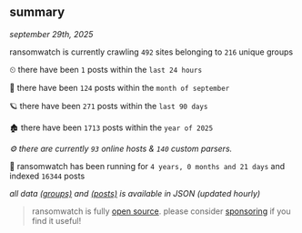 
## summary
_september 29th, 2025_

ransomwatch is currently crawling `492` sites belonging to `216` unique groups

⏲ there have been `1` posts within the `last 24 hours`

🦈 there have been `124` posts within the `month of september`

🪐 there have been `271` posts within the `last 90 days`

🏚 there have been `1713` posts within the `year of 2025`

_⚙️ there are currently `93` online hosts & `140` custom parsers._

🦕 ransomwatch has been running for `4 years, 0 months and 21 days` and indexed `16344` posts

_all data  [(groups)](http://ransomwhat.telemetry.ltd/groups) and [(posts)](http://ransomwhat.telemetry.ltd/posts) is available in JSON (updated hourly)_

> ransomwatch is fully [open source](https://github.com/joshhighet/ransomwatch#ransomwatch--). please consider [sponsoring](https://github.com/sponsors/joshhighet) if you find it useful!

